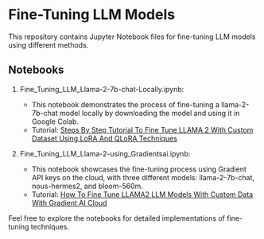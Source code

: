 # Fine-Tuning LLM Models

This repository contains Jupyter Notebook files for fine-tuning LLM models using different methods.

## Notebooks

1. Fine_Tuning_LLM_Llama-2-7b-chat-Locally.ipynb:
   - This notebook demonstrates the process of fine-tuning a llama-2-7b-chat model locally by downloading the model and using it in Google Colab.
   - Tutorial: [Steps By Step Tutorial To Fine Tune LLAMA 2 With Custom Dataset Using LoRA And QLoRA Techniques](https://youtu.be/Vg3dS-NLUT4?si=GlW1JFOvHeHlZzbU)

2. Fine_Tuning_LLM_Llama-2-using_Gradientsai.ipynb:
   - This notebook showcases the fine-tuning process using Gradient API keys on the cloud, with three different models: llama-2-7b-chat, nous-hermes2, and bloom-560m.
   - Tutorial: [How To Fine Tune LLAMA2 LLM Models With Custom Data With Gradient AI Cloud](https://youtu.be/_78rA4uV4jA?si=wr_9lUUENYJg30Ui)

Feel free to explore the notebooks for detailed implementations of fine-tuning techniques.
